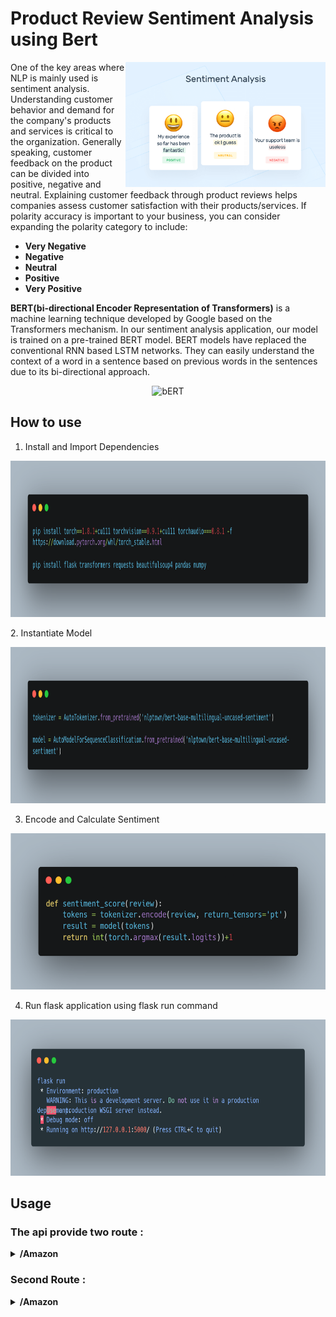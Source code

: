 # Product Review Sentiment Analysis using Bert

<img src="https://github.com/yassinebenabbes/Api_Sentiment_Analysis_Product_Reviews/blob/master/img/55259main.png" align="right"
     alt="Sentiment Analysis logo" width="320" height="200">

One of the key areas where NLP is mainly used is sentiment analysis. Understanding customer behavior and demand for the company's products and services is critical to the organization. Generally speaking, customer feedback on the product can be divided into positive, negative and neutral. Explaining customer feedback through product reviews helps companies assess customer satisfaction with their products/services.
If polarity accuracy is important to your business, you can consider expanding the polarity category to include:



* **Very Negative**
* **Negative**
* **Neutral**
* **Positive**
* **Very Positive**


**BERT(bi-directional Encoder Representation of Transformers)** is a machine learning technique developed by Google based on the Transformers mechanism. In our sentiment analysis application, our model is trained on a pre-trained BERT model. BERT models have replaced the conventional RNN based LSTM networks. They can easily understand the context of a word in a sentence based on previous words in the sentences due to its bi-directional approach.

<p align="center">
<img src="https://www.codemotion.com/magazine/wp-content/uploads/2020/05/bert-google-1200x675.png"
  alt="bERT"
  width="450" height="250">
</p>

## How to use 

1. Install and Import Dependencies
<p align="center">
<img src="https://github.com/yassinebenabbes/Api_Sentiment_Analysis_Product_Reviews/blob/master/img/carbon.png"
  alt="bERT"
  width="650" height="250">
</p>
2. Instantiate Model
<p align="center">
<img src="https://github.com/yassinebenabbes/Api_Sentiment_Analysis_Product_Reviews/blob/master/img/carbon%20(1).png"
  alt="bERT"
  width="650" height="250">
</p>

3. Encode and Calculate Sentiment
<p align="center">
<img src="https://github.com/yassinebenabbes/Api_Sentiment_Analysis_Product_Reviews/blob/master/img/carbon%20(2).png"
  alt="bERT"
  width="650" height="250">
</p>

4. Run flask application using flask run command
<p align="center">
<img src="https://github.com/yassinebenabbes/Api_Sentiment_Analysis_Product_Reviews/blob/master/img/carbon%20(3).png"
  alt="bERT"
  width="650" height="250">
</p>

## Usage

### The api provide two route :


<details><summary><b> /Amazon </b></summary>

1. Post Method:
          - **Query Params** :
                    **Url** = "Amazon Product url "

    ``` sh 
     http://127.0.0.1:5000/amazon?url= "url"
    ```

2. Example And Result :
     
     2.1 - Example
     ``` sh 
     http://127.0.0.1:5000/amazon?url= "https://www.amazon.com/Amazfit-Android-Fitness-Display-Tracking/dp/B09H5TWZQT/ref=sr_1_1_sspa?keywords=fitness+GPS&pf_rd_i=21439846011&pf_rd_m=ATVPDKIKX0DER&pf_rd_p=67c6cf47-c067-447f-a799-b2cb009a7a6e&pf_rd_r=9QQMNCA3BQF4XZCH232H&pf_rd_s=merchandised-search-8&pf_rd_t=101&qid=1640000071&sr=8-1-spons&psc=1&spLa=ZW5jcnlwdGVkUXVhbGlmaWVyPUExQVNEUzY5TEZUT0ROJmVuY3J5cHRlZElkPUEwOTExMTAzM0ZIMVY4QzZDSTNNTCZlbmNyeXB0ZWRBZElkPUEwMTE2NzE5Mk81TFdEVUJDOVhITiZ3aWRnZXROYW1lPXNwX2F0ZiZhY3Rpb249Y2xpY2tSZWRpcmVjdCZkb05vdExvZ0NsaWNrPXRydWU="
    ```
     2.2 - Result
     
    ``` sh
     {
    "Negative_Review": [
        {
            "rating": 1,
            "review": "\n\n  If you're into fitness please don't get this. I tested it vs known good polar chest strap and Garmin venu and those worked well where the Amafit heartrate couldn't keep up it would make my heartrate randomly dip to 50bpm while my other bands said 140. I got 10 hours of sleep one night and it gave me 6 hours. This is off 3 days of testing and heartrate and sleep tracking were way off.\n\n",
            "type": "negative"
        }
    ],
    "Neutral_Review": [
        {
            "rating": 3,
            "review": "\n\n  Me gusto la forma del producto y las imágenes. También las opciones de medir el stress y el oxigeno. Me ha sido bastante preciso en cuanto al sueño . Me gusta mucho la rotación que tiene el marcador horario, permite ver rápidamente las opciones. Creo que sobrevenden la automatización de los ejercicios. No es automático de pasar de un ejercicio a otro. Tienes que hacer al cambio manual. Recoge bien las caminatas pero si pasas a otro ejercicio por algunos minutos (por ejemplo elíptica) tienes que detenerte y cambiar a elíptica y luego si continuas en caminata tienes que detener elíptica y anotar caminata.  De alguna forma pierdes algo del impulso que llevas. Me preocupa si viajo a Europa con el voltaje 220 porque no podré cambiar de los 110 V de los EUA y en este sentido el reloj es inútil. En ninguna parte menciona como se puede lograr la convertibilidad de 110 V a 220 V.  Para poder emparejar con la app Zepp el proceso fue largo y complicado.  Es muy difícil comunicarse con la casa Amazfit para preguntas y si lo logras no responden.\n\n",
            "type": "neutral"
        }
    ],
    "Positive_Review": [
        {
            "rating": 5,
            "review": "\n\n  My daughter showed me an Amazfit GTR 3 Pro she recently purchased and how easy it was to use, and it looked gorgeous on her.  I needed something that looked stylish while monitoring my heart rate, oxygen level, breathing rate, etc. So we searched upon this brand to see what other watches it has to offer.  And I laid my eyes on this rosa color watch, the screen size is just right, not too big for the wrist, yet I was able to see all the text on the big display.  My daughter helped me set this up in just a few minutes.  And I’ve been wearing it since, received so many compliments from others.  Now I have a piece of mind to track how active I am, and if I were sitting too long, it’d remind me to get up and walk a little.  I also love how it monitors sleep patterns; and suggests ways to reduce stress, such as breathing exercises, to help you improve sleep quality.  The biggest plus is, I had not needed to recharge it since I got the watch (it was at 89% battery when I got it last week); now, almost a week has gone by, it is still running smoothly (you don’t have to charge it daily like the other smartwatches).\n\n",
            "type": "positive"
        },
        {
            "rating": 5,
            "review": "\n\n  I purchased the Amazfit GTS 3 to replace my ZTE quartz that died about a year ago. I noticed the GTS 3 is a new model so I decided to try it out.  It's been about a week since I received it and the battery is still going strong.  I've been waiting for a smart watch that does not require charging every day and this one meets that requirement.  The GTS 3 is very light weight so it feels as if you are not even wearing a watch- This is a plus when you're working out.  The strap feels durable and is not thick and bulky-  Again, a good thing when working out and sweating.  The first thing I noticed when it powered on was the bright and colorful screen.  The colorful display really grabs your attention.  This thing has so many features - It'll take me some time to try everything.  The features that I have looked at and really like are : Altimeter, GPS tracking, blood oxygen, receiving notifications, and the long battery life.  Oh, and you can replace the strap also!  I love it so far!\n\n",
            "type": "positive"
        },
        {
            "rating": 5,
            "review": "\n\n  Surprisingly all functions can be on without any premium subscription needed so recommend for those not addicted to certain brands.\n\n",
            "type": "positive"
        },
        {
            "rating": 4,
            "review": "\n\n  Got the gts 3 today. The instruction essentially state pair to your phone, download an app and then proceed. It was not that easy. I had to do many google searches to get enough instructions to change the language from Japanese to English. I would say it took me about 2 hours to complete the setup. Once you are past the initial setup, the watch performs as advertised. Time will tell if it was a good buy.\n\n",
            "type": "positive"
        },
        {
            "rating": 5,
            "review": "\n\n  I am very happy with my purchase of the Amazfit as is the ideal smartwatch for fitness.  Besides looking great, the GTS 3 version has all the apps to keep you fit and healthy.  You can measure your heart rate, blood oxygen level even yout stress level. Moreover, it has an app that measures your water intake and another that makes sure you stand up throughout the day. Lasyly its battery life is awesome, since I charged last I am on my 3rd day with 80% battery life.\n\n",
            "type": "positive"
        },
        {
            "rating": 5,
            "review": "\n\n  Amazing smartwatch at a great price!!The GTS 3 is stylish, I’ve received so many compliments on it and my friends and family couldn’t believe the price tag. The one tap measuring tracks 4 health metrics in one tap, a great quick overview of my health stats without going through each metric by itself. And the battery life is the best I’ve seen. I can wear my watch to bed and not worry about charging it everyday. I’ve learned so much about my sleeping patterns and have utilized the data from my watch to get better sleep.\n\n",
            "type": "positive"
        }
    ],
    "response": "200"}
     
    ```

3. The result is partionned as follows :
     - Negative_Review [] : Contains all negative reviews with rating < 3
     - Neutral_Review [] : Contains all neutral reviews with rating = 3 
     - Positive_Review [] : Contains all neutral reviews with rating > 3 
                                                                         
</details>
     
### Second Route : 
     
<details><summary><b> /Amazon </b></summary>

1. Post Method:
          - **Query Params** :
                    **Url** = "Amazon Product url "

    ``` sh 
     http://127.0.0.1:5000/amazon?url= "url"
    ```

2. Example And Result :
     
     2.1 - Example
     ``` sh 
     http://127.0.0.1:5000/amazon?url= "https://www.amazon.com/Amazfit-Android-Fitness-Display-Tracking/dp/B09H5TWZQT/ref=sr_1_1_sspa?keywords=fitness+GPS&pf_rd_i=21439846011&pf_rd_m=ATVPDKIKX0DER&pf_rd_p=67c6cf47-c067-447f-a799-b2cb009a7a6e&pf_rd_r=9QQMNCA3BQF4XZCH232H&pf_rd_s=merchandised-search-8&pf_rd_t=101&qid=1640000071&sr=8-1-spons&psc=1&spLa=ZW5jcnlwdGVkUXVhbGlmaWVyPUExQVNEUzY5TEZUT0ROJmVuY3J5cHRlZElkPUEwOTExMTAzM0ZIMVY4QzZDSTNNTCZlbmNyeXB0ZWRBZElkPUEwMTE2NzE5Mk81TFdEVUJDOVhITiZ3aWRnZXROYW1lPXNwX2F0ZiZhY3Rpb249Y2xpY2tSZWRpcmVjdCZkb05vdExvZ0NsaWNrPXRydWU="
    ```
     2.2 - Result
     
    ``` sh
     {
    "Negative_Review": [
        {
            "rating": 1,
            "review": "\n\n  If you're into fitness please don't get this. I tested it vs known good polar chest strap and Garmin venu and those worked well where the Amafit heartrate couldn't keep up it would make my heartrate randomly dip to 50bpm while my other bands said 140. I got 10 hours of sleep one night and it gave me 6 hours. This is off 3 days of testing and heartrate and sleep tracking were way off.\n\n",
            "type": "negative"
        }
    ],
    "Neutral_Review": [
        {
            "rating": 3,
            "review": "\n\n  Me gusto la forma del producto y las imágenes. También las opciones de medir el stress y el oxigeno. Me ha sido bastante preciso en cuanto al sueño . Me gusta mucho la rotación que tiene el marcador horario, permite ver rápidamente las opciones. Creo que sobrevenden la automatización de los ejercicios. No es automático de pasar de un ejercicio a otro. Tienes que hacer al cambio manual. Recoge bien las caminatas pero si pasas a otro ejercicio por algunos minutos (por ejemplo elíptica) tienes que detenerte y cambiar a elíptica y luego si continuas en caminata tienes que detener elíptica y anotar caminata.  De alguna forma pierdes algo del impulso que llevas. Me preocupa si viajo a Europa con el voltaje 220 porque no podré cambiar de los 110 V de los EUA y en este sentido el reloj es inútil. En ninguna parte menciona como se puede lograr la convertibilidad de 110 V a 220 V.  Para poder emparejar con la app Zepp el proceso fue largo y complicado.  Es muy difícil comunicarse con la casa Amazfit para preguntas y si lo logras no responden.\n\n",
            "type": "neutral"
        }
    ],
    "Positive_Review": [
        {
            "rating": 5,
            "review": "\n\n  My daughter showed me an Amazfit GTR 3 Pro she recently purchased and how easy it was to use, and it looked gorgeous on her.  I needed something that looked stylish while monitoring my heart rate, oxygen level, breathing rate, etc. So we searched upon this brand to see what other watches it has to offer.  And I laid my eyes on this rosa color watch, the screen size is just right, not too big for the wrist, yet I was able to see all the text on the big display.  My daughter helped me set this up in just a few minutes.  And I’ve been wearing it since, received so many compliments from others.  Now I have a piece of mind to track how active I am, and if I were sitting too long, it’d remind me to get up and walk a little.  I also love how it monitors sleep patterns; and suggests ways to reduce stress, such as breathing exercises, to help you improve sleep quality.  The biggest plus is, I had not needed to recharge it since I got the watch (it was at 89% battery when I got it last week); now, almost a week has gone by, it is still running smoothly (you don’t have to charge it daily like the other smartwatches).\n\n",
            "type": "positive"
        },
        {
            "rating": 5,
            "review": "\n\n  I purchased the Amazfit GTS 3 to replace my ZTE quartz that died about a year ago. I noticed the GTS 3 is a new model so I decided to try it out.  It's been about a week since I received it and the battery is still going strong.  I've been waiting for a smart watch that does not require charging every day and this one meets that requirement.  The GTS 3 is very light weight so it feels as if you are not even wearing a watch- This is a plus when you're working out.  The strap feels durable and is not thick and bulky-  Again, a good thing when working out and sweating.  The first thing I noticed when it powered on was the bright and colorful screen.  The colorful display really grabs your attention.  This thing has so many features - It'll take me some time to try everything.  The features that I have looked at and really like are : Altimeter, GPS tracking, blood oxygen, receiving notifications, and the long battery life.  Oh, and you can replace the strap also!  I love it so far!\n\n",
            "type": "positive"
        },
        {
            "rating": 5,
            "review": "\n\n  Surprisingly all functions can be on without any premium subscription needed so recommend for those not addicted to certain brands.\n\n",
            "type": "positive"
        },
        {
            "rating": 4,
            "review": "\n\n  Got the gts 3 today. The instruction essentially state pair to your phone, download an app and then proceed. It was not that easy. I had to do many google searches to get enough instructions to change the language from Japanese to English. I would say it took me about 2 hours to complete the setup. Once you are past the initial setup, the watch performs as advertised. Time will tell if it was a good buy.\n\n",
            "type": "positive"
        },
        {
            "rating": 5,
            "review": "\n\n  I am very happy with my purchase of the Amazfit as is the ideal smartwatch for fitness.  Besides looking great, the GTS 3 version has all the apps to keep you fit and healthy.  You can measure your heart rate, blood oxygen level even yout stress level. Moreover, it has an app that measures your water intake and another that makes sure you stand up throughout the day. Lasyly its battery life is awesome, since I charged last I am on my 3rd day with 80% battery life.\n\n",
            "type": "positive"
        },
        {
            "rating": 5,
            "review": "\n\n  Amazing smartwatch at a great price!!The GTS 3 is stylish, I’ve received so many compliments on it and my friends and family couldn’t believe the price tag. The one tap measuring tracks 4 health metrics in one tap, a great quick overview of my health stats without going through each metric by itself. And the battery life is the best I’ve seen. I can wear my watch to bed and not worry about charging it everyday. I’ve learned so much about my sleeping patterns and have utilized the data from my watch to get better sleep.\n\n",
            "type": "positive"
        }
    ],
    "response": "200"}
     
    ```

3. The result is partionned as follows :
     - Negative_Review [] : Contains all negative reviews with rating < 3
     - Neutral_Review [] : Contains all neutral reviews with rating = 3 
     - Positive_Review [] : Contains all neutral reviews with rating > 3 
                                                                         
</details>
